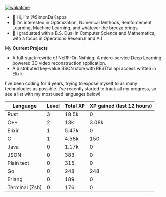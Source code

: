 
[![wakatime](https://wakatime.com/badge/user/50e6c678-94a9-4739-af51-360aeb113c51.svg)](https://wakatime.com/@50e6c678-94a9-4739-af51-360aeb113c51)

- 👋 Hi, I’m @SimonDaKappa
- 👀 I’m interested in Optimization, Numerical Methods, Reinforcement Learning, Machine Learning, and whatever the breeze brings.
- 🌱 I graduated with a B.S. Dual in Computer Science and Mathematics, with a focus in Operations Research and A.I

My **Current Projects** 
- A full-stack rewrite of NeRF-Or-Nothing; A micro-service Deep Learning powered 3D video reconstruction application.
- A distributed key-value BSON store with RESTful api access written in Elixir.

I've been coding for 4 years, trying to expose myself to as many technologies as possible. I've recently started to track all my progress, so see
a list with my most used languages below!

| Language | Level | Total XP | XP gained (last 12 hours) |
| --- | --- | --- | --- |
| Rust | 3 | 18.5k | 0 |
| C++ | 2 | 13k | 3.08k |
| Elixir | 1 | 5.47k | 0 |
| C | 1 | 4.58k | 150 |
| Java | 0 | 1.17k | 0 |
| JSON | 0 | 383 | 0 |
| Plain text | 0 | 315 | 0 |
| Go | 0 | 248 | 248 |
| Erlang | 0 | 189 | 0 |
| Terminal (Zsh) | 0 | 176 | 0 |